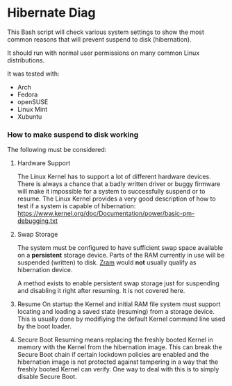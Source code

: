 # Hibernate Diag

This Bash script will check various system settings to show the most common reasons that will prevent suspend to disk (hibernation).

It should run with normal user permissions on many common Linux distributions.

It was tested with:

* Arch
* Fedora
* openSUSE
* Linux Mint
* Xubuntu

### How to make suspend to disk working

The following must be considered:

1. Hardware Support

   The Linux Kernel has to support a lot of different hardware devices.
   There is always a chance that a badly written driver or buggy firmware will make it impossible for a system to successfully suspend or to resume.
   The Linux Kernel provides a very good description of how to test if a system is capable of hibernation:
   https://www.kernel.org/doc/Documentation/power/basic-pm-debugging.txt

2. Swap Storage

   The system must be configured to have sufficient swap space available on a **persistent** storage device.
   Parts of the RAM currently in use will be suspended (written) to disk.
   [Zram](https://www.kernel.org/doc/Documentation/blockdev/zram.txt) would **not** usually qualify as hibernation device.

   A method exists to enable persistent swap storage just for suspending and disabling it right after resuming. It is not covered here.

3. Resume
   On startup the Kernel and initial RAM file system must support locating and loading a saved state (resuming) from a storage device.
   This is usually done by modifiying the default Kernel command line used by the boot loader.

4. Secure Boot
   Resuming means replacing the freshly booted Kernel in memory with the Kernel from the hibernation image.
   This can break the Secure Boot chain if certain lockdown policies are enabled and the hibernation image is not protected against tampering in a way that the freshly booted Kernel can verify.
   One way to deal with this is to simply disable Secure Boot.
